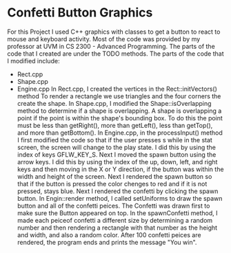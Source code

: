 # Confetti Button Graphics
For this Project I used C++ graphics with classes to get a button to react to mouse and keyboard activity.
Most of the code was provided by my professor at UVM in CS 2300 - Advanced Programming. The parts of the code that I created are under the TODO methods. The parts of the code that I modified include:
- Rect.cpp
- Shape.cpp
- Engine.cpp
In Rect.cpp, I created the vertices in the Rect::initVectors() method To render a rectangle we use triangles and the four corners the create the shape. In Shape.cpp, I modified the Shape::isOverlapping method to determine if a shape is overlapping. A shape is overlapping a point if the point is within the shape's bounding box. To do this the point must be less than getRight(), more than getLeft(), less than getTop(), and more than getBottom(). In Engine.cpp, in the processInput() method I first modified the code so that if the user presses s while in the stat screen, the screen will change to the play state. I did this by using the index of keys GFLW_KEY_S. Next I moved the spawn button using the arrow keys. I did this by using the index of the up, down, left, and right keys and then moving in the X or Y direction, if the button was within the width and height of the screen. Next I rendered the spawn button so that if the button is pressed the color chenges to red and if it is not pressed, stays blue. Next I rendered the confetti by clicking the spawn button. In Engin::render method, I called setUniforms to draw the spawn button and all of the confetti peices. The Confetti was drawn first to make sure the Button appeared on top. In the spawnConfetti method, I made each peiceof confetti a different size by determining a random number and then rendering a rectangle with that number as the height and width, and also a random color. After 100 confetti peices are rendered, the program ends and prints the message "You win". 

